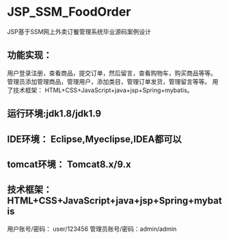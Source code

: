 # JSP_SSM_FoodOrder
JSP基于SSM网上外卖订餐管理系统毕业源码案例设计

## 功能实现：
  用户登录注册，查看商品，提交订单，然后留言，查看购物车，购买商品等等。
  管理员添加管理商品，管理用户，添加类目，管理订单发货，管理留言等等。
用了技术框架： HTML+CSS+JavaScript+java+jsp+Spring+mybatis。

## 运行环境:jdk1.8/jdk1.9
## IDE环境： Eclipse,Myeclipse,IDEA都可以
## tomcat环境： Tomcat8.x/9.x
## 技术框架：HTML+CSS+JavaScript+java+jsp+Spring+mybatis

用户账号/密码： user/123456
管理员账号/密码：admin/admin

